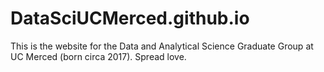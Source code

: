 # DataSciUCMerced.github.io

This is the website for the Data and Analytical Science Graduate Group at UC Merced (born circa 2017). 
Spread love. 

